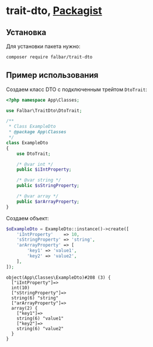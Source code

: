 # trait-dto, [Packagist](https://packagist.org/packages/falbar/trait-dto)

## Установка

Для установки пакета нужно:

```bash
composer require falbar/trait-dto
```

## Пример использования

Создаем класс DTO с подключенным трейтом `DtoTrait`:

```php
<?php namespace App\Classes;

use Falbar\TraitDto\DtoTrait;

/**
 * Class ExampleDto
 * @package App\Classes
 */
class ExampleDto
{
    use DtoTrait;

    /* @var int */
    public $iIntProperty;

    /* @var string */
    public $sStringProperty;

    /* @var array */
    public $arArrayProperty;
}
```

Создаем объект:

```php
$oExampleDto = ExampleDto::instance()->create([
    'iIntProperty'    => 10,
    'sStringProperty' => 'string',
    'arArrayProperty' => [
        'key1' => 'value1',
        'key2' => 'value2',
    ],
]);
```

```text
object(App\Classes\ExampleDto)#208 (3) {
  ["iIntProperty"]=>
  int(10)
  ["sStringProperty"]=>
  string(6) "string"
  ["arArrayProperty"]=>
  array(2) {
    ["key1"]=>
    string(6) "value1"
    ["key2"]=>
    string(6) "value2"
  }
}
```
